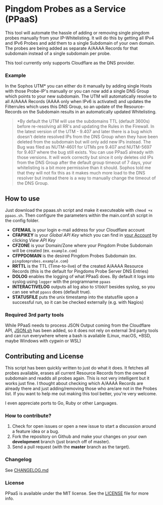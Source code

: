 # Pingdom Probes as a Service (PPaaS)

This tool will automate the hassle of adding or removing single pingdom probes manually from your IP-Whitelisting.
It will do this by getting all IPv4 and IPv6 Probes and add them to a single Subdomain of your own domain. The probes are being added as separate A/AAAA Records for that subdomain instead of a single subdomain per probe.

This tool currently only supports Cloudflare as the DNS provider.

### Example

In the Sophos UTM* you can either do it manually by adding single Hosts with those Probe-IP's manually or you can now add a single DNS Group which
points to your new subdomain. The UTM will automatically resolve to all A/AAAA Records (AAAA only when IPv6 is activated) and updates the Filterrules
which uses this DNS Group, so an update of the Resource-Records on the Subdomain results in an automatically updated Whitelisting.

> *By default the UTM will use the subdomains TTL (default 3600s) before re-resolving all RR's and updating the Rules in the Firewall. In the latest version
of the UTM - 9.407 and later there is a bug which doesn't delete resolved IPs from the DNS Group when they have been deleted from the subdomain but will only add
new IPs instead. The Bug was filed as NUTM-4601 for UTMs pre 9.407 and NUTM-5697 for 9.407 where the bug still exists. You can use PPaaS already with those versions.
It will work correctly but since it only deletes old IPs from the DNS Group after the default group timeout of 7 days, your whitelisting is a bit more permissive than it should. Sophos told me that they will not fix this as it makes much more load to the DNS resolver but instead there is a way to manually change the timeout of the DNS Group.

## How to use

Just download the ppaas.sh script and make it executeable with `chmod +x ppaas.sh`. Then configure the parameters within the main.conf.sh script in the config folder.

* **CFEMAIL** is your login e-mail address for your Cloudflare account
* **CFAPIKEY** is your *Global API Key* which you can find in [your Account](https://www.cloudflare.com/a/account/my-account) by clicking *View API Key*
* **CFZONE** is your Domain/Zone where your Pingdom Probe Subdomain will be created (ex. `example.com`)
* **CFPPDOMAIN** is the desired Pingdom Probes Subdomain (ex. `pingdomprobes.example.com`)
* **RRTTL** is the TTL (Time-to-live) of the created A/AAAA Resource Records (this is the default for Pingdoms Probe Server DNS Entries)
* **DOLOG** enables the logging of what PPaaS does. By default it logs into syslog using `logger` with the programname `ppaas`
* **INTERACTIVELOG** outputs all log also to `STDOUT` besides syslog, so you can see what `ppass` does (default true).
* **STATUSFILE** puts the unix timestamp into the statusfile upon a successful run, so it can be checked externally (e.g. with Nagios)

### Required 3rd party tools

While PPaaS needs to process JSON Output coming from the Cloudflare API, [JSON.sh](https://github.com/dominictarr/JSON.sh) has been added, so it does not rely on external 3rd party tools and can run everywhere where a bash is available (Linux, macOS, *BSD, maybe Windows with cygwin or WSL)

## Contributing and License

This script has been quickly written to just do what it does. It fetches all probes available, erases all current Resource Records from the owned subdomain and readds all probes again. This is not very intelligent but it works just fine. I thought about checking which A/AAAA Records are already there and just adding/removing those who are/are not in the Probes list. If you want to help me out making this tool better, you're very welcome.

I even appreciate ports to Go, Ruby or other Languages.

### How to contribute?

1. Check for open issues or open a new issue to start a discussion around a feature idea or a bug.
2. Fork the repository on Github and make your changes on your own **development** branch (just branch off of master).
3. Send a pull request (with the **master** branch as the target).

### Changelog

See [CHANGELOG.md](CHANGELOG.md)

### License

PPaaS is available under the MIT license. See the [LICENSE](LICENSE) file for more info.